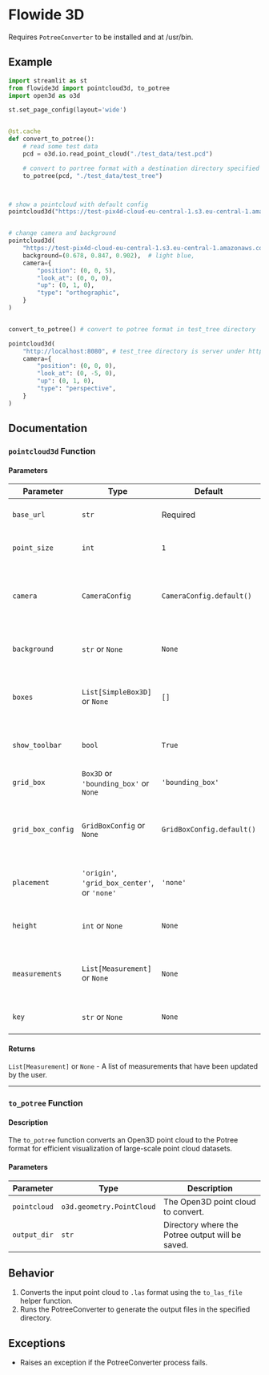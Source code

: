 # Flowide 3D

Requires `PotreeConverter` to be installed and at /usr/bin.

## Example

```python
import streamlit as st
from flowide3d import pointcloud3d, to_potree
import open3d as o3d

st.set_page_config(layout='wide')


@st.cache
def convert_to_potree():
    # read some test data
    pcd = o3d.io.read_point_cloud("./test_data/test.pcd")

    # convert to portree format with a destination directory specified
    to_potree(pcd, "./test_data/test_tree")



# show a pointcloud with default config
pointcloud3d("https://test-pix4d-cloud-eu-central-1.s3.eu-central-1.amazonaws.com/lion_takanawa_converted")


# change camera and background
pointcloud3d(
    "https://test-pix4d-cloud-eu-central-1.s3.eu-central-1.amazonaws.com/lion_takanawa_converted",
    background=(0.678, 0.847, 0.902),  # light blue,
    camera={
        "position": (0, 0, 5),
        "look_at": (0, 0, 0),
        "up": (0, 1, 0),
        "type": "orthographic",
    }
)


convert_to_potree() # convert to potree format in test_tree directory

pointcloud3d(
    "http://localhost:8080", # test_tree directory is server under http,
    camera={
        "position": (0, 0, 0),
        "look_at": (0, -5, 0),
        "up": (0, 1, 0),
        "type": "perspective",
    }
)

```

## Documentation

### `pointcloud3d` Function

#### Parameters

| Parameter        | Type                                                                 | Default                       | Description                                                                                   |
|------------------|----------------------------------------------------------------------|-------------------------------|-----------------------------------------------------------------------------------------------|
| `base_url`       | `str`                                                               | Required                      | Base URL of the point cloud data.                                                             |
| `point_size`     | `int`                                                               | `1`                           | Size of the points in the visualization.                                                     |
| `camera`         | `CameraConfig`                                                     | `CameraConfig.default()`      | Camera configuration including position, view, and control types.                            |
| `background`     | `str` or `None`                                                    | `None`                        | Background color of the visualization (e.g., `#ffffff`).                                      |
| `boxes`          | `List[SimpleBox3D]` or `None`                                      | `[]`                          | List of 3D boxes to display alongside the point cloud.                                        |
| `show_toolbar`   | `bool`                                                             | `True`                        | Whether to show the toolbar in the viewer.                                                   |
| `grid_box`       | `Box3D` or `'bounding_box'` or `None`                              | `'bounding_box'`              | Bounding box for the grid.                                                                    |
| `grid_box_config`| `GridBoxConfig` or `None`                                          | `GridBoxConfig.default()`     | Configuration for the grid box, including color, opacity, and number of divisions.           |
| `placement`      | `'origin'`, `'grid_box_center'`, or `'none'`                       | `'none'`                      | Placement of the point cloud in the scene.                                                   |
| `height`         | `int` or `None`                                                    | `None`                        | Height of the visualization component in pixels.                                              |
| `measurements`   | `List[Measurement]` or `None`                                      | `None`                        | List of measurements to display alongside the point cloud.                                    |
| `key`            | `str` or `None`                                                    | `None`                        | Unique key for the component.                                                                 |                                                    |

#### Returns

`List[Measurement]` or `None` - A list of measurements that have been updated by the user.

---

### `to_potree` Function

#### Description

The `to_potree` function converts an Open3D point cloud to the Potree format for efficient visualization of large-scale point cloud datasets.

#### Parameters

| Parameter       | Type                              | Description                                                                                   |
|-----------------|-----------------------------------|-----------------------------------------------------------------------------------------------|
| `pointcloud`    | `o3d.geometry.PointCloud`        | The Open3D point cloud to convert.                                                           |
| `output_dir`    | `str`                             | Directory where the Potree output will be saved.                                              |

## Behavior

1. Converts the input point cloud to `.las` format using the `to_las_file` helper function.
2. Runs the PotreeConverter to generate the output files in the specified directory.

## Exceptions

- Raises an exception if the PotreeConverter process fails.
